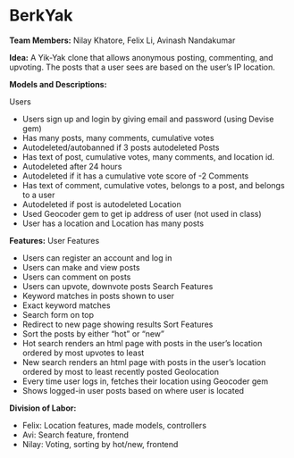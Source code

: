 # BerkYak

**Team Members:** Nilay Khatore, Felix Li,  Avinash Nandakumar

**Idea:** A Yik-Yak clone that allows anonymous posting, commenting, and upvoting. The posts that a user sees are based on the user’s IP location.

**Models and Descriptions:**

Users
  * Users sign up and login by giving email and password (using Devise gem)
  * Has many posts, many comments, cumulative votes
  * Autodeleted/autobanned if 3 posts autodeleted
Posts
  * Has text of post, cumulative votes, many comments, and location id.
  * Autodeleted after 24 hours
  * Autodeleted if it has a cumulative vote score of -2
Comments
  * Has text of comment, cumulative votes, belongs to a post, and belongs to a user
  * Autodeleted if post is autodeleted
Location
  * Used Geocoder gem to get ip address of user (not used in class)
  * User has a location and Location has many posts

**Features:**
User Features
  * Users can register an account and log in
  * Users can make and view posts
  * Users can comment on posts
  * Users can upvote, downvote posts
Search Features
  * Keyword matches in posts shown to user
  * Exact keyword matches
  * Search form on top
  * Redirect to new page showing results
Sort Features
  * Sort the posts by either “hot” or “new”
  * Hot search renders an html page with posts in the user’s location ordered by most upvotes to least
  * New search renders an html page with posts in the user’s location ordered by most to least recently posted
Geolocation
  * Every time user logs in, fetches their location using Geocoder gem
  * Shows logged-in user posts based on where user is located

**Division of Labor:**
* Felix: Location features, made models, controllers
* Avi: Search feature,  frontend
* Nilay: Voting, sorting by hot/new, frontend
